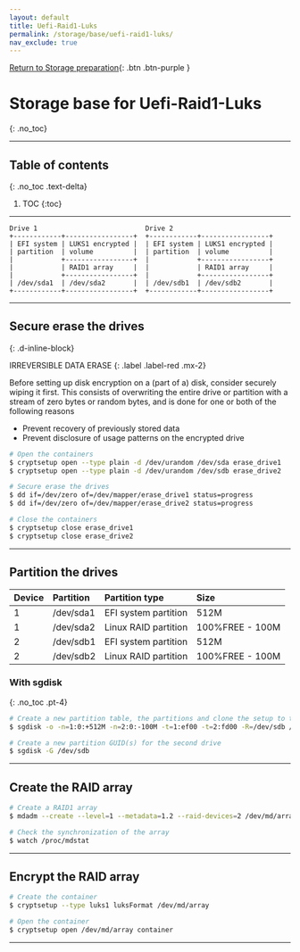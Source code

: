 ```yaml
---
layout: default
title: Uefi-Raid1-Luks
permalink: /storage/base/uefi-raid1-luks/
nav_exclude: true
---
```


[Return to Storage preparation](/Andromeda/storage/base/){: .btn .btn-purple }

# Storage base for Uefi-Raid1-Luks
{: .no_toc}

---

## Table of contents
{: .no_toc .text-delta}

1. TOC
{:toc}

---

```
Drive 1                           Drive 2
+------------+-----------------+  +------------+-----------------+
| EFI system | LUKS1 encrypted |  | EFI system | LUKS1 encrypted |
| partition  | volume          |  | partition  | volume          |
|            +-----------------+  |            +-----------------+
|            | RAID1 array     |  |            | RAID1 array     |
|            +-----------------+  |            +-----------------+
| /dev/sda1  | /dev/sda2       |  | /dev/sdb1  | /dev/sdb2       |
+------------+-----------------+  +------------+-----------------+
```

---

## Secure erase the drives
{: .d-inline-block}

IRREVERSIBLE DATA ERASE
{: .label .label-red .mx-2}

Before setting up disk encryption on a (part of a) disk, consider securely wiping it first. This consists of overwriting the entire drive or partition with a stream of zero bytes or random bytes, and is done for one or both of the following reasons

- Prevent recovery of previously stored data
- Prevent disclosure of usage patterns on the encrypted drive

```bash
# Open the containers
$ cryptsetup open --type plain -d /dev/urandom /dev/sda erase_drive1
$ cryptsetup open --type plain -d /dev/urandom /dev/sdb erase_drive2

# Secure erase the drives
$ dd if=/dev/zero of=/dev/mapper/erase_drive1 status=progress
$ dd if=/dev/zero of=/dev/mapper/erase_drive2 status=progress

# Close the containers
$ cryptsetup close erase_drive1
$ cryptsetup close erase_drive2
```

---

## Partition the drives

| Device | Partition | Partition type       | Size            |
| :----- | :-------- | :------------------- | :-------------- |
| 1      | /dev/sda1 | EFI system partition | 512M            |
| 1      | /dev/sda2 | Linux RAID partition | 100%FREE - 100M |
| 2      | /dev/sdb1 | EFI system partition | 512M            |
| 2      | /dev/sdb2 | Linux RAID partition | 100%FREE - 100M |

### With sgdisk
{: .no_toc .pt-4}

```bash
# Create a new partition table, the partitions and clone the setup to the second drive
$ sgdisk -o -n=1:0:+512M -n=2:0:-100M -t=1:ef00 -t=2:fd00 -R=/dev/sdb /dev/sda

# Create a new partition GUID(s) for the second drive
$ sgdisk -G /dev/sdb
```

---

## Create the RAID array

```bash
# Create a RAID1 array
$ mdadm --create --level=1 --metadata=1.2 --raid-devices=2 /dev/md/array /dev/sda2 /dev/sdb2

# Check the synchronization of the array
$ watch /proc/mdstat
```

---

## Encrypt the RAID array

```bash
# Create the container
$ cryptsetup --type luks1 luksFormat /dev/md/array

# Open the container
$ cryptsetup open /dev/md/array container
```

---
